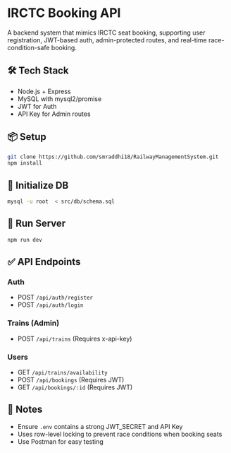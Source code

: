 # IRCTC Booking API

A backend system that mimics IRCTC seat booking, supporting user registration, JWT-based auth, admin-protected routes, and real-time race-condition-safe booking.

## 🛠 Tech Stack
- Node.js + Express
- MySQL with mysql2/promise
- JWT for Auth
- API Key for Admin routes

## 📦 Setup
```bash
git clone https://github.com/smraddhi18/RailwayManagementSystem.git
npm install
```

## 📂 Initialize DB
```bash
mysql -u root  < src/db/schema.sql
```

## 🚀 Run Server
```bash
npm run dev
```

## ✅ API Endpoints

### Auth
- POST `/api/auth/register`
- POST `/api/auth/login`

### Trains (Admin)
- POST `/api/trains` (Requires x-api-key)


### Users
- GET `/api/trains/availability`
- POST `/api/bookings` (Requires JWT)
- GET `/api/bookings/:id` (Requires JWT)

## 📌 Notes
- Ensure `.env` contains a strong JWT_SECRET and API Key
- Uses row-level locking to prevent race conditions when booking seats
- Use Postman for easy testing
